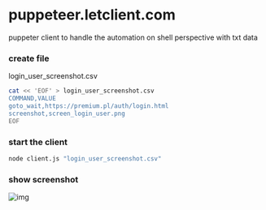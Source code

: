 # puppeteer.letclient.com

puppeter client to handle the automation on shell perspective with txt data



### create file

login_user_screenshot.csv
```bash
cat << 'EOF' > login_user_screenshot.csv
COMMAND,VALUE
goto_wait,https://premium.pl/auth/login.html
screenshot,screen_login_user.png
EOF
```

### start the client

```bash
node client.js "login_user_screenshot.csv"
```


### show screenshot

![img](screen_login_user.png)



